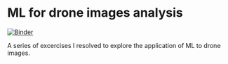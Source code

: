 # ML for drone images analysis

[![Binder](https://mybinder.org/badge_logo.svg)](https://mybinder.org/v2/gh/spiaz/ML-for-drone-images/master)

A series of excercises I resolved to explore the application of ML to drone images.
